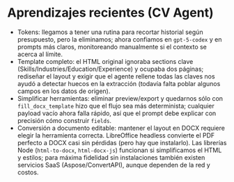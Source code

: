 # Aprendizajes recientes (CV Agent)

- Tokens: llegamos a tener una rutina para recortar historial según presupuesto, pero la eliminamos; ahora confiamos en `gpt-5-codex` y en prompts más claros, monitoreando manualmente si el contexto se acerca al límite.
- Template completo: el HTML original ignoraba sections clave (Skills/Industries/Education/Experience) y ocupaba dos páginas; rediseñar el layout y exigir que el agente rellene todas las claves nos ayudó a detectar huecos en la extracción (todavía falta poblar algunos campos en los datos de origen).
- Simplificar herramientas: eliminar preview/export y quedarnos sólo con `fill_docx_template` hizo que el flujo sea más determinista; cualquier payload vacío ahora falla rápido, así que el prompt debe explicar con precisión cómo construir `fields`.
- Conversión a documento editable: mantener el layout en DOCX requiere elegir la herramienta correcta. LibreOffice headless convierte el PDF perfecto a DOCX casi sin pérdidas (pero hay que instalarlo). Las librerías Node (`html-to-docx`, `html-docx-js`) funcionan si simplificamos el HTML y estilos; para máxima fidelidad sin instalaciones también existen servicios SaaS (Aspose/ConvertAPI), aunque dependen de la red y costos.
